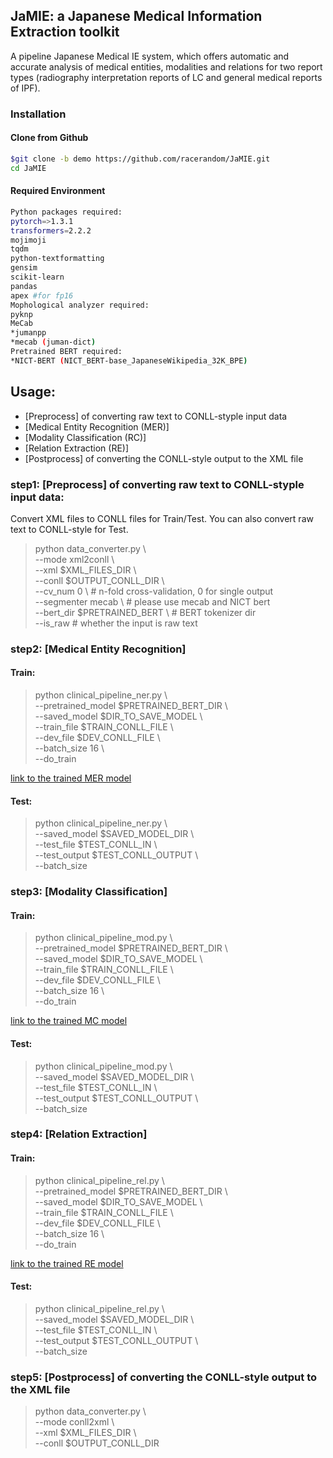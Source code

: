## JaMIE: a Japanese Medical Information Extraction toolkit
A pipeline Japanese Medical IE system, which offers automatic and accurate analysis of medical entities, modalities and relations for two report types (radiography interpretation reports of LC and general medical reports of IPF).

### Installation

#### Clone from Github

```bash
$git clone -b demo https://github.com/racerandom/JaMIE.git
cd JaMIE
```

#### Required Environment
```bash
Python packages required:
pytorch=>1.3.1
transformers=2.2.2
mojimoji
tqdm
python-textformatting
gensim
scikit-learn
pandas
apex #for fp16
Mophological analyzer required:
pyknp
MeCab
*jumanpp
*mecab (juman-dict)
Pretrained BERT required:
*NICT-BERT (NICT_BERT-base_JapaneseWikipedia_32K_BPE)
```

## Usage: 

* [Preprocess] of converting raw text to CONLL-styple input data
* [Medical Entity Recognition (MER)] 
* [Modality Classification (RC)] 
* [Relation Extraction (RE)] 
* [Postprocess] of converting the CONLL-style output to the XML file

### step1: [Preprocess] of converting raw text to CONLL-styple input data:

Convert XML files to CONLL files for Train/Test. You can also convert raw text to CONLL-style for Test.

> python data_converter.py \ \
>    --mode xml2conll \ \
>    --xml $XML_FILES_DIR \ \
>    --conll $OUTPUT_CONLL_DIR \ \
>    --cv_num 0 \ # n-fold cross-validation, 0 for single output\
>    --segmenter mecab \ # please use mecab and NICT bert\
>    --bert_dir $PRETRAINED_BERT \ # BERT tokenizer dir\
>    --is_raw  # whether the input is raw text    

### step2: [Medical Entity Recognition]

#### Train:

> python clinical_pipeline_ner.py \ \
> --pretrained_model $PRETRAINED_BERT_DIR \ \
> --saved_model $DIR_TO_SAVE_MODEL \ \
> --train_file $TRAIN_CONLL_FILE \ \
> --dev_file $DEV_CONLL_FILE \ \
> --batch_size 16 \ \
> --do_train 

<a href="drive.google.com" target="_top">link to the trained MER model<a>

#### Test:

> python clinical_pipeline_ner.py \ \
> --saved_model $SAVED_MODEL_DIR \ \
> --test_file $TEST_CONLL_IN \ \
> --test_output $TEST_CONLL_OUTPUT \ \
> --batch_size  


### step3: [Modality Classification]

#### Train:

> python clinical_pipeline_mod.py \ \
> --pretrained_model $PRETRAINED_BERT_DIR \ \
> --saved_model $DIR_TO_SAVE_MODEL \ \
> --train_file $TRAIN_CONLL_FILE \ \
> --dev_file $DEV_CONLL_FILE \ \
> --batch_size 16 \ \
> --do_train 

<a href="drive.google.com" target="_top">link to the trained MC model<a>

#### Test:

> python clinical_pipeline_mod.py \ \
> --saved_model $SAVED_MODEL_DIR \ \
> --test_file $TEST_CONLL_IN \ \
> --test_output $TEST_CONLL_OUTPUT \ \
> --batch_size  

### step4: [Relation Extraction]

#### Train:

> python clinical_pipeline_rel.py \ \
> --pretrained_model $PRETRAINED_BERT_DIR \ \
> --saved_model $DIR_TO_SAVE_MODEL \ \
> --train_file $TRAIN_CONLL_FILE \ \
> --dev_file $DEV_CONLL_FILE \ \
> --batch_size 16 \ \
> --do_train 

<a href="drive.google.com" target="_top">link to the trained RE model<a>

#### Test:

> python clinical_pipeline_rel.py \ \
> --saved_model $SAVED_MODEL_DIR \ \
> --test_file $TEST_CONLL_IN \ \
> --test_output $TEST_CONLL_OUTPUT \ \
> --batch_size

### step5: [Postprocess] of converting the CONLL-style output to the XML file
> python data_converter.py \ \
>    --mode conll2xml \ \
>    --xml $XML_FILES_DIR \ \
>    --conll $OUTPUT_CONLL_DIR 







